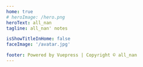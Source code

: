 ```yaml
---
home: true
# heroImage: /hero.png
heroText: all_nan
tagline: all_nan' notes

isShowTitleInHome: false
faceImage: '/avatar.jpg'

footer: Powered by Vuepress | Copyright © all_nan
---
```

